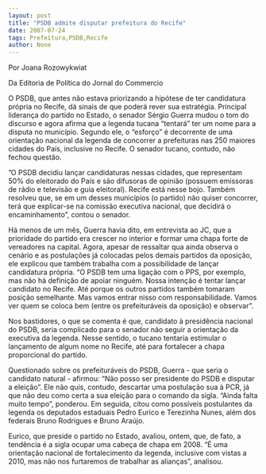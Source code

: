 ```yaml
---
layout: post
title: "PSDB admite disputar prefeitura do Recife"
date: 2007-07-24
tags: Prefeitura,PSDB,Recife
author: None
---
```

Por Joana Rozowykwiat 

Da Editoria de Pol&iacute;tica do Jornal do Commercio

O PSDB, que antes n&atilde;o estava priorizando a hip&oacute;tese de ter candidatura pr&oacute;pria no Recife, d&aacute; sinais de que poder&aacute; rever sua estrat&eacute;gia. Principal lideran&ccedil;a do partido no Estado, o senador S&eacute;rgio Guerra mudou o tom do discurso e agora afirma que a legenda tucana &ldquo;tentar&aacute;&rdquo; ter um nome para a disputa no munic&iacute;pio. 
Segundo ele, o &ldquo;esfor&ccedil;o&rdquo; &eacute; decorrente de uma orienta&ccedil;&atilde;o nacional da legenda de concorrer a prefeituras nas 250 maiores cidades do Pa&iacute;s, inclusive no Recife. O senador tucano, contudo, n&atilde;o fechou quest&atilde;o. 

&rdquo;O PSDB decidiu lan&ccedil;ar candidaturas nessas cidades, que representam 50% do eleitorado do Pa&iacute;s e s&atilde;o difusoras de opini&atilde;o (possuem emissoras de r&aacute;dio e televis&atilde;o e guia eleitoral). Recife est&aacute; nesse bojo. 
Tamb&eacute;m resolveu que, se em um desses munic&iacute;pios (o partido) n&atilde;o quiser concorrer, ter&aacute; que explicar-se na comiss&atilde;o executiva nacional, que decidir&aacute; o encaminhamento&rdquo;, contou o senador. 

H&aacute; menos de um m&ecirc;s, Guerra havia dito, em entrevista ao JC, que a prioridade do partido era crescer no interior e formar uma chapa forte de vereadores na capital. Agora, apesar de ressaltar qua ainda observa o cen&aacute;rio e as postula&ccedil;&otilde;es j&aacute; colocadas pelos demais partidos da oposi&ccedil;&atilde;o, ele explicou que tamb&eacute;m trabalha com a possibilidade de lan&ccedil;ar candidatura pr&oacute;pria. 
&ldquo;O PSDB tem uma liga&ccedil;&atilde;o com o PPS, por exemplo, mas n&atilde;o h&aacute; defini&ccedil;&atilde;o de apoiar ningu&eacute;m. Nossa inten&ccedil;&atilde;o &eacute; tentar lan&ccedil;ar candidato no Recife. At&eacute; porque os outros partidos tamb&eacute;m tomaram posi&ccedil;&atilde;o semelhante. Mas vamos entrar nisso com responsabilidade. Vamos ver quem se coloca bem (entre os prefeitur&aacute;veis da oposi&ccedil;&atilde;o) e observar&rdquo;. 

Nos bastidores, o que se comenta &eacute; que, candidato &agrave; presid&ecirc;ncia nacional do PSDB, seria complicado para o senador n&atilde;o seguir a orienta&ccedil;&atilde;o da executiva da legenda. 
Nesse sentido, o tucano tentaria estimular o lan&ccedil;amento de algum nome no Recife, at&eacute; para fortalecer a chapa proporcional do partido. 

Questionado sobre os prefeitur&aacute;veis do PSDB, Guerra - que seria o candidato natural - afirmou: &ldquo;N&atilde;o posso ser presidente do PSDB e disputar a elei&ccedil;&atilde;o&rdquo;. Ele n&atilde;o quis, contudo, descartar uma postula&ccedil;&atilde;o sua &agrave; PCR, j&aacute; que n&atilde;o deu como certa a sua elei&ccedil;&atilde;o para o comando da sigla. &ldquo;Ainda falta muito tempo&rdquo;, ponderou. 
Em seguida, citou como poss&iacute;veis postulantes da legenda os deputados estaduais Pedro Eurico e Terezinha Nunes, al&eacute;m dos federais Bruno Rodrigues e Bruno Ara&uacute;jo. 

Eurico, que preside o partido no Estado, avaliou, ontem, que, de fato, a tend&ecirc;ncia &eacute; a sigla ocupar uma cabe&ccedil;a de chapa em 2008. &ldquo;&Eacute; uma orienta&ccedil;&atilde;o nacional de fortalecimento da legenda, inclusive com vistas a 2010, mas n&atilde;o nos furtaremos de trabalhar as alian&ccedil;as&rdquo;, analisou.  